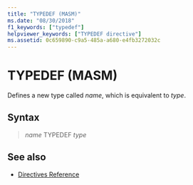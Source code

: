 ```yaml
---
title: "TYPEDEF (MASM)"
ms.date: "08/30/2018"
f1_keywords: ["typedef"]
helpviewer_keywords: ["TYPEDEF directive"]
ms.assetid: 0c659890-c9a5-485a-a680-e4fb3272032c
---
```

# TYPEDEF (MASM)

Defines a new type called *name*, which is equivalent to *type*.

## Syntax

> *name* TYPEDEF *type*

## See also

- [Directives Reference](../../assembler/masm/directives-reference.md)
